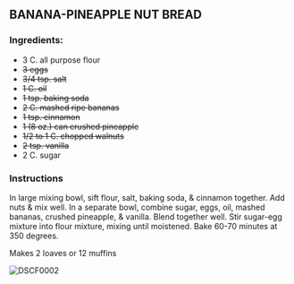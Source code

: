  

## BANANA-PINEAPPLE NUT BREAD    

### Ingredients:

- 3 C. all purpose flour          
- ~~3 eggs~~
- ~~3/4 tsp. salt~~                 
- ~~1 C. oil~~
- ~~1 tsp. baking soda~~            
- ~~2 C. mashed ripe bananas~~
- ~~1 tsp. cinnamon~~              
- ~~1 (8 oz.) can crushed pineapple~~ 
- ~~1/2 to 1 C. chopped walnuts~~     
- ~~2 tsp. vanilla~~
- 2 C. sugar



### Instructions

In large mixing bowl, sift flour, salt, baking soda, & cinnamon together. Add nuts & mix well. In a separate bowl, combine sugar, eggs, oil, mashed bananas, crushed pineapple, & vanilla. Blend together well. Stir sugar-egg mixture into flour mixture, mixing until moistened. Bake 60-70 minutes at 350 degrees.  

Makes 2 loaves or 12 muffins 



![DSCF0002](/Users/mcmoore/GitHub/MaryRecipes/pix/DSCF0002.JPG)

 